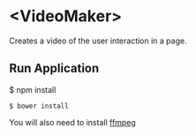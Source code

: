 # \<VideoMaker\>

Creates a video of the user interaction in a page.

## Run Application

$ npm install
```
$ bower install
```

You will also need to install [ffmpeg](http://ffmpeg.org/download.html)
